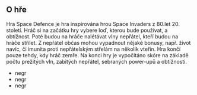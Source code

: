## O hře

Hra Space Defence je hra inspirována hrou Space Invaders z 80.let 20. století. Hráč si na začátku hry vybere loď, kterou bude používat, a obtížnost. Poté budou na hráče nalétávat vlny nepřátel, kteří budou na hráče střílet. Z nepřátel občas mohou vypadnout nějaké bonusy, např. život navíc, či imunita proti nepřátelským střelám na několik vteřin. Hra končí pouze tehdy, kdy hráč zemře. Na konci hry je vypočítáno skóre na základě počtu prežitých vln, zabitých nepřátel, sebraných power-upů a obtížnosti.

* negr
* negr
* negr
